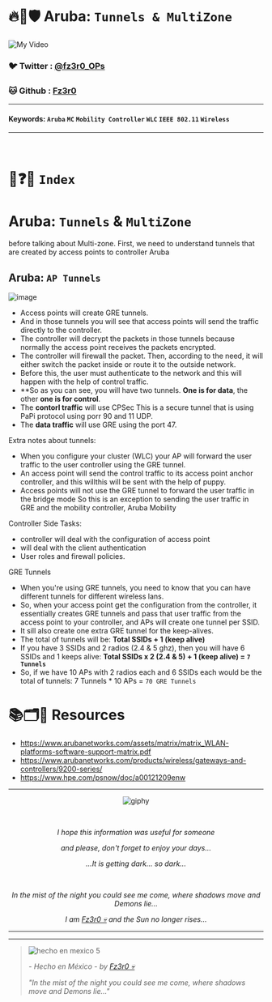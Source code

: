 # 🔥🧱🛡️ Aruba: `Tunnels & MultiZone`

![My Video](https://user-images.githubusercontent.com/94720207/165892585-b830998d-d7c5-43b4-a3ad-f71a07b9077e.gif)

### 🐦 Twitter  : [@fz3r0_OPs](https://twitter.com/Fz3r0_OPs)
### 🐱 Github  : [Fz3r0](https://github.com/fz3r0) 

---
 
#### Keywords: `Aruba` `MC` `Mobility Controller` `WLC` `IEEE 802.11` `Wireless`

---

<br>

# 📝❓📄 `Index`

# Aruba: `Tunnels` & `MultiZone`

before talking about Multi-zone. First, we need to understand tunnels that are created by access points to controller Aruba 

## Aruba: `AP Tunnels`

![image](https://github.com/user-attachments/assets/11c341c3-fedc-4c19-a74d-27c79c112c1a)


- Access points will create GRE tunnels.
- And in those tunnels you will see that access points will send the traffic directly to the controller.
- The controller will decrypt the packets in those tunnels because normally the access point receives the packets encrypted.
- The controller will firewall the packet. Then, according to the need, it will either switch the packet inside or route it to the outside network.
- Before this, the user must authenticate to the network and this will happen with the help of control traffic.
- **So as you can see, you will have two tunnels. **One is for data**, the other **one is for control**.
- The **contorl traffic** will use CPSec This is a secure tunnel that is using PaPi protocol using porr 90 and 11 UDP.
- The **data traffic** will use GRE using the port 47.

Extra notes about tunnels:

- When you configure your cluster (WLC) your AP will forward the user traffic to the user controller using the GRE tunnel. 
- An access point will send the control traffic to its access point anchor controller, and this willthis will be sent with the help of puppy.
- Access points will not use the GRE tunnel to forward the user traffic in the bridge mode So this is an exception to sending the user traffic in GRE and the mobility controller, Aruba Mobility

Controller Side Tasks:

- controller will deal with the configuration of access point
-  will deal with the client authentication
-  User roles and firewall policies.

GRE Tunnels

- When you're using GRE tunnels, you need to know that you can have different tunnels for different wireless lans.
- So, when your access point get the configuration from the controller, it essentially creates GRE tunnels and pass that user traffic from the access point to your controller, and APs will create one tunnel per SSID.
- It sill also create one extra GRE tunnel for the keep-alives.
- The total of tunnels will be: **Total SSIDs + 1 (keep alive)**
- If you have 3 SSIDs and 2 radios (2.4 & 5 ghz), then you will have 6 SSIDs and 1 keeps alive:  **Total SSIDs x 2 (2.4 & 5) + 1 (keep alive) = `7 Tunnels`**
- So, if we have 10 APs with 2 radios each and 6 SSIDs each would be the total of tunnels: 7 Tunnels * 10 APs = `70 GRE Tunnels`


# 📚🗂️🎥 Resources

- https://www.arubanetworks.com/assets/matrix/matrix_WLAN-platforms-software-support-matrix.pdf
- https://www.arubanetworks.com/products/wireless/gateways-and-controllers/9200-series/
- https://www.hpe.com/psnow/doc/a00121209enw
  
---

<span align="center"> <p align="center"> ![giphy](https://user-images.githubusercontent.com/94720207/166587250-292d9a9f-e590-4c25-a678-d457e2268e85.gif) </p> </span> 



&nbsp;

<span align="center"> <p align="center"> _I hope this information was useful for someone_ </p> </span> 
<span align="center"> <p align="center"> _and please, don't forget to enjoy your days..._ </p> </span> 
<span align="center"> <p align="center"> _...It is getting dark... so dark..._ </p> </span> 

&nbsp;

<span align="center"> <p align="center"> _In the mist of the night you could see me come, where shadows move and Demons lie..._ </p> </span> 
<span align="center"> <p align="center"> _I am [Fz3r0 💀](https://github.com/Fz3r0/) and the Sun no longer rises..._ </p> </span> 

---






---

> ![hecho en mexico 5](https://user-images.githubusercontent.com/94720207/166068790-fa1f243d-2db9-4810-a6e4-eb3c4ad23700.png)
>
> _- Hecho en México - by [Fz3r0 💀](https://github.com/Fz3r0/)_  
>
> _"In the mist of the night you could see me come, where shadows move and Demons lie..."_ 





